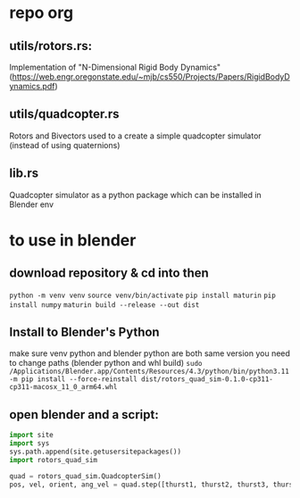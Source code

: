 
# repo org
## utils/rotors.rs:
Implementation of "N-Dimensional Rigid Body Dynamics" (https://web.engr.oregonstate.edu/~mjb/cs550/Projects/Papers/RigidBodyDynamics.pdf)

## utils/quadcopter.rs
Rotors and Bivectors used to a create a simple quadcopter simulator (instead of using quaternions)

## lib.rs
Quadcopter simulator as a python package which can be installed in Blender env


# to use in blender
## download repository & cd into then
```python -m venv venv```
```source venv/bin/activate```
```pip install maturin```
```pip install numpy```
```maturin build --release --out dist```

## Install to Blender's Python
make sure venv python and blender python are both same version
you need to change paths (blender python and whl build)
```sudo /Applications/Blender.app/Contents/Resources/4.3/python/bin/python3.11 -m pip install --force-reinstall dist/rotors_quad_sim-0.1.0-cp311-cp311-macosx_11_0_arm64.whl```


## open blender and a script:

```python
import site
import sys
sys.path.append(site.getusersitepackages())
import rotors_quad_sim

quad = rotors_quad_sim.QuadcopterSim()
pos, vel, orient, ang_vel = quad.step([thurst1, thurst2, thurst3, thurst4], dt)
```

